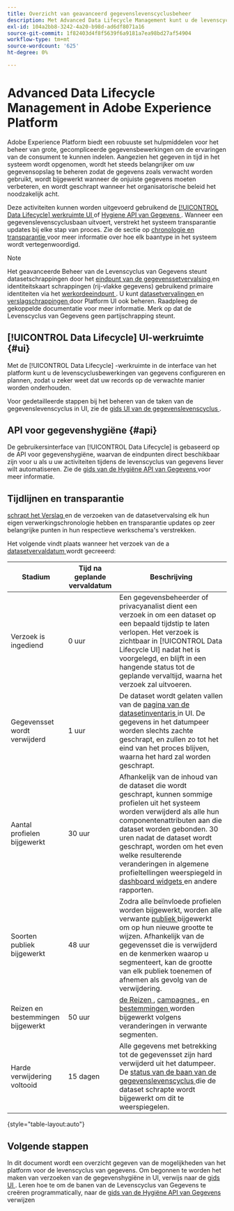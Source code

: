 ```yaml
---
title: Overzicht van geavanceerd gegevenslevenscyclusbeheer
description: Met Advanced Data Lifecycle Management kunt u de levenscyclus van uw gegevens beheren door verouderde of onjuiste gegevens bij te werken of te wissen.
exl-id: 104a2bb8-3242-4a20-b98d-ad6df8071a16
source-git-commit: 1f82403d4f8f5639f6a9181a7ea98bd27af54904
workflow-type: tm+mt
source-wordcount: '625'
ht-degree: 0%

---
```


# Advanced Data Lifecycle Management in Adobe Experience Platform

Adobe Experience Platform biedt een robuuste set hulpmiddelen voor het beheer van grote, gecompliceerde gegevensbewerkingen om de ervaringen van de consument te kunnen indelen. Aangezien het gegeven in tijd in het systeem wordt opgenomen, wordt het steeds belangrijker om uw gegevensopslag te beheren zodat de gegevens zoals verwacht worden gebruikt, wordt bijgewerkt wanneer de onjuiste gegevens moeten verbeteren, en wordt geschrapt wanneer het organisatorische beleid het noodzakelijk acht.

<!-- Platform's data lifecycle capabilities allow you to manage your stored data through the following:

* Scheduling automated dataset expirations
* Deleting individual records from one or all datasets

>[!IMPORTANT]
>
>Record deletes are meant to be used for data cleansing, removing anonymous data, or data minimization. They are **not** to be used for data subject rights requests (compliance) as pertaining to privacy regulations like the General Data Protection Regulation (GDPR). For all compliance use cases, use [Adobe Experience Platform Privacy Service](../privacy-service/home.md) instead. -->

Deze activiteiten kunnen worden uitgevoerd gebruikend de [[!UICONTROL Data Lifecycle] werkruimte UI ](#ui) of [ Hygiene API van Gegevens ](#api). Wanneer een gegevenslevenscyclusbaan uitvoert, verstrekt het systeem transparantie updates bij elke stap van proces. Zie de sectie op [ chronologie en transparantie ](#timelines-and-transparency) voor meer informatie over hoe elk baantype in het systeem wordt vertegenwoordigd.

>[!NOTE]
>
>Het geavanceerde Beheer van de Levenscyclus van Gegevens steunt datasetschrappingen door het [ eindpunt van de gegevenssetvervalsing ](./api/dataset-expiration.md) en identiteitskaart schrappingen (rij-vlakke gegevens) gebruikend primaire identiteiten via het [ werkordeeindpunt ](./api/workorder.md). U kunt [ datasetvervalingen ](./ui/dataset-expiration.md) en [ verslagschrappingen ](./ui/record-delete.md) door Platform UI ook beheren. Raadpleeg de gekoppelde documentatie voor meer informatie. Merk op dat de Levenscyclus van Gegevens geen partijschrapping steunt.

## [!UICONTROL Data Lifecycle] UI-werkruimte {#ui}

Met de [!UICONTROL Data Lifecycle] -werkruimte in de interface van het platform kunt u de levenscyclusbewerkingen van gegevens configureren en plannen, zodat u zeker weet dat uw records op de verwachte manier worden onderhouden.

Voor gedetailleerde stappen bij het beheren van de taken van de gegevenslevenscyclus in UI, zie de [ gids UI van de gegevenslevenscyclus ](./ui/overview.md).

## API voor gegevenshygiëne {#api}

De gebruikersinterface van [!UICONTROL Data Lifecycle] is gebaseerd op de API voor gegevenshygiëne, waarvan de eindpunten direct beschikbaar zijn voor u als u uw activiteiten tijdens de levenscyclus van gegevens liever wilt automatiseren. Zie de [ gids van de Hygiëne API van Gegevens ](./api/overview.md) voor meer informatie.

## Tijdlijnen en transparantie

[ schrapt het Verslag ](./ui/record-delete.md) en de verzoeken van de datasetvervalsing elk hun eigen verwerkingschronologie hebben en transparantie updates op zeer belangrijke punten in hun respectieve werkschema&#39;s verstrekken.

<!-- ### Dataset expirations {#dataset-expiration-transparency} -->

Het volgende vindt plaats wanneer het verzoek van de a [ datasetvervaldatum ](./ui/dataset-expiration.md) wordt gecreeerd:

| Stadium | Tijd na geplande vervaldatum | Beschrijving |
| --- | --- | --- |
| Verzoek is ingediend | 0 uur | Een gegevensbeheerder of privacyanalist dient een verzoek in om een dataset op een bepaald tijdstip te laten verlopen. Het verzoek is zichtbaar in [!UICONTROL Data Lifecycle UI] nadat het is voorgelegd, en blijft in een hangende status tot de geplande vervaltijd, waarna het verzoek zal uitvoeren. |
| Gegevensset wordt verwijderd | 1 uur | De dataset wordt gelaten vallen van de [ pagina van de datasetinventaris ](../catalog/datasets/user-guide.md) in UI. De gegevens in het datumpeer worden slechts zachte geschrapt, en zullen zo tot het eind van het proces blijven, waarna het hard zal worden geschrapt. |
| Aantal profielen bijgewerkt | 30 uur | Afhankelijk van de inhoud van de dataset die wordt geschrapt, kunnen sommige profielen uit het systeem worden verwijderd als alle hun componentenattributen aan die dataset worden gebonden. 30 uren nadat de dataset wordt geschrapt, worden om het even welke resulterende veranderingen in algemene profieltellingen weerspiegeld in [ dashboard widgets ](../dashboards/guides/profiles.md#profile-count-trend) en andere rapporten. |
| Soorten publiek bijgewerkt | 48 uur | Zodra alle beïnvloede profielen worden bijgewerkt, worden alle verwante [ publiek ](../segmentation/home.md) bijgewerkt om op hun nieuwe grootte te wijzen. Afhankelijk van de gegevensset die is verwijderd en de kenmerken waarop u segmenteert, kan de grootte van elk publiek toenemen of afnemen als gevolg van de verwijdering. |
| Reizen en bestemmingen bijgewerkt | 50 uur | [ de Reizen ](https://experienceleague.adobe.com/docs/journey-optimizer/using/orchestrate-journeys/about-journeys/journey.html), [ campagnes ](https://experienceleague.adobe.com/docs/journey-optimizer/using/campaigns/get-started-with-campaigns.html), en [ bestemmingen ](../destinations/home.md) worden bijgewerkt volgens veranderingen in verwante segmenten. |
| Harde verwijdering voltooid | 15 dagen | Alle gegevens met betrekking tot de gegevensset zijn hard verwijderd uit het datumpeer. De [ status van de baan van de gegevenslevenscyclus ](./ui/browse.md#view-details) die de dataset schrapte wordt bijgewerkt om dit te weerspiegelen. |

{style="table-layout:auto"}

<!-- ### Record deletes {#record-delete-transparency}

The following takes place when a [record delete request](./ui/record-delete.md) is created:

| Stage | Time after request submission | Description |
| --- | --- | --- |
| Request is submitted | 0 hours | A data steward or privacy analyist submits a record delete request. The request is visible in the [!UICONTROL Data Lifecycle UI] after it has been submitted. |
| Profile lookups updated | 3 hours | The change in profile counts caused by the deleted identity are reflected in [dashboard widgets](../dashboards/guides/profiles.md#profile-count-trend) and other reports. |
| Segments updated | 24 hours | Once profiles are removed, all related [segments](../segmentation/home.md) are updated to reflect their new size. |
| Journeys and destinations updated | 26 hours | [Journeys](https://experienceleague.adobe.com/docs/journey-optimizer/using/orchestrate-journeys/about-journeys/journey.html), [campaigns](https://experienceleague.adobe.com/docs/journey-optimizer/using/campaigns/get-started-with-campaigns.html), and [destinations](../destinations/home.md) are updated according to changes in related segments. |
| Records soft deleted in data lake | 7 days | The data is soft deleted from the data lake. |
| Data vacuuming completed | 14 days | The [status of the lifecycle job](./ui/browse.md#view-details) updates to indicate that the job has completed, meaning that data vacuuming has been completed on the data lake and the relevant records have been hard deleted. |

{style="table-layout:auto"} -->

## Volgende stappen

In dit document wordt een overzicht gegeven van de mogelijkheden van het platform voor de levenscyclus van gegevens. Om begonnen te worden het maken van verzoeken van de gegevenshygiëne in UI, verwijs naar de [ gids UI ](./ui/overview.md). Leren hoe te om de banen van de Levenscyclus van Gegevens te creëren programmatically, naar de [ gids van de Hygiëne API van Gegevens ](./api/overview.md) verwijzen
